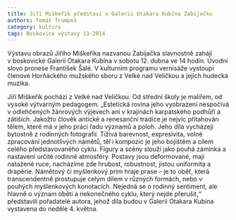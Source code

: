```yaml
---
title: Jiří Miškeřík představí v Galerii Otakara Kubína Zabijačku
authors: Tomáš Trumpeš
category: kultura
tags: Boskovice výstavy 13-2014
---
```


Výstavu obrazů Jiřího Miškeříka nazvanou Zabijačka slavnostně zahájí v boskovické Galerii Otakara Kubína v sobotu 12. dubna ve 14 hodin. Úvodní slovo pronese František Šalé. V kulturním programu vernisáže vystoupí členové Horňáckého mužského sboru z Velké nad Veličkou a jejich hudecká muzika.

Jiří Miškeřík pochází z Velké nad Veličkou. Od střední školy je malířem, od vysoké výtvarným pedagogem. „Estetická rovina jeho vyobrazení nespočívá v odlehčených žánrových výjevech ani v krajinách karpatského podhůří a zátiších. Jakožto člověk antické a renesanční tradice je nejvíc přitahován tělem, které má v jeho práci řadu významů a poloh. Jeho díla vycházejí bytostně z rodinných fotografií. Tíživá barevnost, expresivita, volné zpracování jednotlivých námětů, těl i kompozic je jeho bojištěm a cílem celého představovaného cyklu. Figury a scény slouží jako pouhá záminka a nastavení určité rodinné atmosféry. Postavy jsou deformované, mají natažené ruce, nacházíme zde hrubost, robustnost, jistou uniformita a drapérie. Námětový či myšlenkový prim hraje prase – je to oběť, která transcendentně prostupuje celým dílem v různých formách, nebo v pouhých myšlenkových konotacích. Nejedná se o rodinný sentiment, ale hlavně o význam oběti a nekonečného cyklu, který nejde přerušit,“ představili pořadatelé autora, jehož díla budou v Galerii Otakara Kubína vystavena do neděle 4. května.